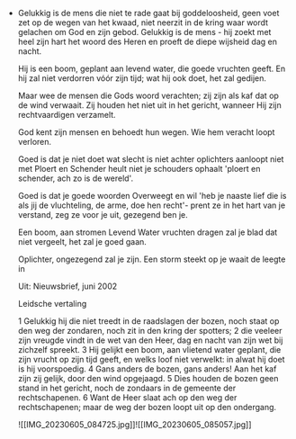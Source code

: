 - Gelukkig is de mens
  die niet te rade gaat bij goddeloosheid,
  geen voet zet op de wegen van het kwaad,
  niet neerzit in de kring waar wordt gelachen
  om God en zijn gebod.
  Gelukkig is de mens -
  hij zoekt met heel zijn hart het woord des Heren
  en proeft de diepe wijsheid dag en nacht.
  
  Hij is een boom, geplant aan levend water,
  die goede vruchten geeft.
  En hij zal niet verdorren vóór zijn tijd;
  wat hij ook doet, het zal gedijen.
  
  Maar wee de mensen die Gods woord verachten;
  zij zijn als kaf dat op de wind verwaait.
  Zij houden het niet uit in het gericht,
  wanneer Hij zijn rechtvaardigen verzamelt.
  
  God kent zijn mensen en behoedt hun wegen.
  Wie hem veracht loopt verloren.
  
  Goed is
  dat je niet doet wat slecht is
  niet achter oplichters aanloopt
  niet met Ploert en Schender heult
  niet je schouders ophaalt
  'ploert en schender, ach
  zo is de wereld'.
  
  Goed is dat je goede woorden
  Overweegt en wil
  'heb je naaste lief die is als jij
  de vluchteling, de arme, doe hen recht'-
  prent ze in het hart van je verstand,
  zeg ze voor je uit,
  gezegend ben je.
  
  Een boom, aan stromen Levend Water
  vruchten dragen zal je
  blad dat niet vergeelt,
  het zal je goed gaan.
  
  Oplichter,
  ongezegend zal je zijn.
  Een storm steekt op
  je waait de leegte in
  
  Uit: Nieuwsbrief, juni 2002
  
  Leidsche vertaling
  
  1 Gelukkig hij die niet treedt in de raadslagen der bozen, noch staat op den weg der zondaren, noch zit in den kring der spotters;
  2 die veeleer zijn vreugde vindt in de wet van den Heer, dag en nacht van zijn wet bij zichzelf spreekt.
  3 Hij gelijkt een boom, aan vlietend water geplant, die zijn vrucht op zijn tijd geeft, en welks loof niet verwelkt: in alwat hij doet is hij voorspoedig.
  4 Gans anders de bozen, gans anders! Aan het kaf zijn zij gelijk, door den wind opgejaagd.
  5 Dies houden de bozen geen stand in het gericht, noch de zondaars in de gemeente der rechtschapenen.
  6 Want de Heer slaat ach op den weg der rechtschapenen; maar de weg der bozen loopt uit op den ondergang.
  
  ![[IMG_20230605_084725.jpg]]![[IMG_20230605_085057.jpg]]